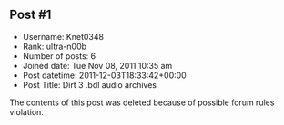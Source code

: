## Post #1
- Username: Knet0348
- Rank: ultra-n00b
- Number of posts: 6
- Joined date: Tue Nov 08, 2011 10:35 am
- Post datetime: 2011-12-03T18:33:42+00:00
- Post Title: Dirt 3 .bdl audio archives

The contents of this post was deleted because of possible forum rules violation.
